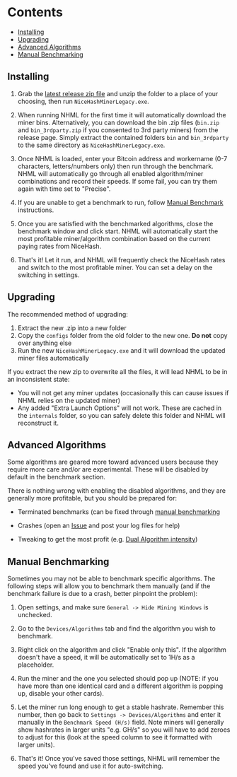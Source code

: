# Contents

* [Installing](#installing)
* [Upgrading](#upgrading)
* [Advanced Algorithms](#advancedalgos)
* [Manual Benchmarking](#manualbenchmarking)

## <a name="installing"></a> Installing

1. Grab the [latest release zip file](https://github.com/NiceHash/NiceHashMinerLegacy/releases/latest) and unzip the folder to a place of your choosing, then run `NiceHashMinerLegacy.exe`.

2. When running NHML for the first time it will automatically download the miner bins. Alternatively, you can download the bin .zip files (`bin.zip` and `bin_3rdparty.zip` if you consented to 3rd party miners) from the release page. Simply extract the contained folders `bin` and `bin_3rdparty` to the same directory as `NiceHashMinerLegacy.exe`.

3. Once NHML is loaded, enter your Bitcoin address and workername (0-7 characters, letters/numbers only) then run through the benchmark. NHML will automatically go through all enabled algorithm/miner combinations and record their speeds. If some fail, you can try them again with time set to "Precise".

4. If you are unable to get a benchmark to run, follow [Manual Benchmark](#manualbenchmarking) instructions.

5. Once you are satisfied with the benchmarked algorithms, close the benchmark window and click start. NHML will automatically start the most profitable miner/algorithm combination based on the current paying rates from NiceHash.

6. That's it! Let it run, and NHML will frequently check the NiceHash rates and switch to the most profitable miner. You can set a delay on the switching in settings.

## <a name="upgrading"></a> Upgrading

The recommended method of upgrading:

1. Extract the new .zip into a new folder 
2. Copy the `configs` folder from the old folder to the new one. **Do not** copy over anything else
3. Run the new `NiceHashMinerLegacy.exe` and it will download the updated miner files automatically

If you extract the new zip to overwrite all the files, it will lead NHML to be in an inconsistent state:

* You will not get any miner updates (occasionally this can cause issues if NHML relies on the updated miner)
* Any added "Extra Launch Options" will not work. These are cached in the `internals` folder, so you can safely delete this folder and NHML will reconstruct it. 

## <a name="advancedalgos"></a> Advanced Algorithms

Some algorithms are geared more toward advanced users because they require more care and/or are experimental. These will be disabled by default in the benchmark section. 

There is nothing wrong with enabling the disabled algorithms, and they are generally more profitable, but you should be prepared for:

* Terminated benchmarks (can be fixed through [manual benchmarking](#manualbenchmarking)

* Crashes (open an [Issue](https://github.com/NiceHash/NiceHashMinerLegacy/issues) and post your log files for help)

* Tweaking to get the most profit (e.g. [Dual Algorithm intensity](https://github.com/NiceHash/NiceHashMinerLegacy/wiki/Tweaking-ClaymoreDual-Intensity))

## <a name="manualbenchmarking"></a> Manual Benchmarking

Sometimes you may not be able to benchmark specific algorithms. The following steps will allow you to benchmark them manually (and if the benchmark failure is due to a crash, better pinpoint the problem):

1. Open settings, and make sure `General -> Hide Mining Windows` is unchecked.

2. Go to the `Devices/Algorithms` tab and find the algorithm you wish to benchmark.

3. Right click on the algorithm and click "Enable only this". If the algorithm doesn't have a speed, it will be automatically set to 1H/s as a placeholder.

5. Run the miner and the one you selected should pop up (NOTE: if you have more than one identical card and a different algorithm is popping up, disable your other cards). 

6. Let the miner run long enough to get a stable hashrate. Remember this number, then go back to `Settings -> Devices/Algorithms` and enter it manually in the `Benchmark Speed (H/s)` field. Note miners will generally show hashrates in larger units "e.g. GH/s" so you will have to add zeroes to adjust for this (look at the speed column to see it formatted with larger units).

7. That's it! Once you've saved those settings, NHML will remember the speed you've found and use it for auto-switching.